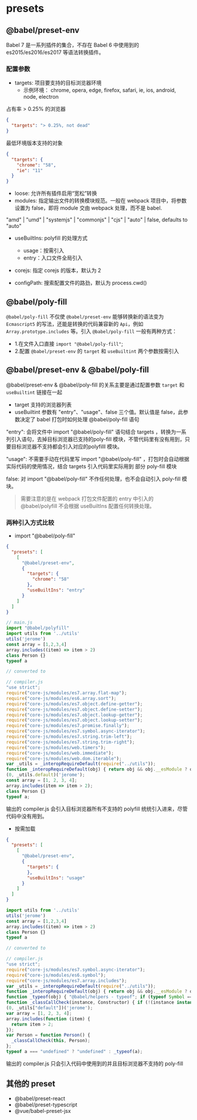 <!--
 * @Description: 
 * @Version: 2.0
 * @Autor: zhaojunyun-jk
 * @Date: 2020-11-10 16:05:16
 * @LastEditors: zhaojunyun-jk
 * @LastEditTime: 2020-11-13 15:07:12
-->
# presets

## @babel/preset-env

Babel 7 是一系列插件的集合，不存在 Babel 6 中使用到的 es2015/es2016/es2017 等语法转换插件。

### 配置参数
- targets: 项目要支持的目标浏览器环境
  - 示例环境： chrome, opera, edge, firefox, safari, ie, ios, android, node, electron

占有率 > 0.25% 的浏览器
```json
{
  "targets": "> 0.25%, not dead"
}
```
最低环境版本支持的对象
```json
{
  "targets": {
    "chrome": "58",
    "ie": "11"
  }
}
```
- loose: 允许所有插件启用“宽松”转换
- modules: 指定输出文件的转换模块规范。一般在 webpack 项目中，将参数设置为 false，即将 module 交由 webpack 处理，而不是 babel.

"amd" | "umd" | "systemjs" | "commonjs" | "cjs" | "auto" | false, defaults to "auto"

- useBuiltIns: polyfill 的处理方式
  - usage：按需引入
  - entry：入口文件全局引入
  
- corejs: 指定 corejs 的版本，默认为 2
- configPath: 搜索配置文件的路劲，默认为 process.cwd()

## @babel/poly-fill

`@babel/poly-fill` 不仅使 `@babel/preset-env` 能够转换新的语法变为 `Ecmascript5` 的写法，还能是转换的代码兼容新的 `Api`，例如 `Array.prototype.includes` 等。引入 `@babel/poly-fill` 一般有两种方式：
- 1.在文件入口直接 `import "@babel/poly-fill"`;
- 2.配置 `@babel/preset-env` 的 `target` 和 `useBuiltint` 两个参数按需引入

## @babel/preset-env & @babel/poly-fill

@babel/preset-env & @babel/poly-fill 的关系主要是通过配置参数 `target` 和 `useBuiltint` 链接在一起

- target 支持的浏览器列表
- useBuiltint 参数有 "entry"、"usage"、false 三个值。默认值是 false，此参数决定了 babel 打包时如何处理 @babel/poly-fill 语句

"entry": 会将文件中 import "@babel/poly-fill" 语句结合 targets ，转换为一系列引入语句，去掉目标浏览器已支持的poly-fill 模块，不管代码里有没有用到，只要目标浏览器不支持都会引入对应的polyfilll 模块。

"usage": 不需要手动在代码里写 import "@babel/poly-fill" ，打包时会自动根据实际代码的使用情况，结合 targets 引入代码里实际用到 部分 poly-fill 模块

false: 对 import "@babel/poly-fill"  不作任何处理，也不会自动引入 poly-fill 模块。

> 需要注意的是在 webpack 打包文件配置的 entry 中引入的 @babel/polyfill 不会根据 useBuiltIns 配置任何转换处理。

### 两种引入方式比较

- import "@babel/poly-fill"

```json
{
  "presets": [
    [
      "@babel/preset-env",
      {
        "targets": {
          "chrome": "58"
        },
        "useBuiltIns": "entry"
      }
    ]
  ]
}
```

```js
// main.js
import "@babel/polyfill"
import utils from '../utils'
utils('jerome')
const array = [1,2,3,4]
array.includes((item) => item > 2)
class Person {}
typeof a

// converted to

// compiler.js
"use strict";
require("core-js/modules/es7.array.flat-map");
require("core-js/modules/es6.array.sort");
require("core-js/modules/es7.object.define-getter");
require("core-js/modules/es7.object.define-setter");
require("core-js/modules/es7.object.lookup-getter");
require("core-js/modules/es7.object.lookup-setter");
require("core-js/modules/es7.promise.finally");
require("core-js/modules/es7.symbol.async-iterator");
require("core-js/modules/es7.string.trim-left");
require("core-js/modules/es7.string.trim-right");
require("core-js/modules/web.timers");
require("core-js/modules/web.immediate");
require("core-js/modules/web.dom.iterable");
var _utils = _interopRequireDefault(require("../utils"));
function _interopRequireDefault(obj) { return obj && obj.__esModule ? obj : { default: obj }; }
(0, _utils.default)('jerome');
const array = [1, 2, 3, 4];
array.includes(item => item > 2);
class Person {}
typeof a;
```

输出的 compiler.js 会引入目标浏览器所有不支持的 polyfill 统统引入进来，尽管代码中没有用到。

- 按需加载

```json
{
  "presets": [
    [
      "@babel/preset-env",
      {
        "targets": {
        },
        "useBuiltIns": "usage"
      }
    ]
  ]
}
```

```js
import utils from '../utils'
utils('jerome')
const array = [1,2,3,4]
array.includes((item) => item > 2)
class Person {}
typeof a

// converted to

// compiler.js
"use strict";
require("core-js/modules/es7.symbol.async-iterator");
require("core-js/modules/es6.symbol");
require("core-js/modules/es7.array.includes");
var _utils = _interopRequireDefault(require("../utils"));
function _interopRequireDefault(obj) { return obj && obj.__esModule ? obj : { default: obj }; }
function _typeof(obj) { "@babel/helpers - typeof"; if (typeof Symbol === "function" && typeof Symbol.iterator === "symbol") { _typeof = function _typeof(obj) { return typeof obj; }; } else { _typeof = function _typeof(obj) { return obj && typeof Symbol === "function" && obj.constructor === Symbol && obj !== Symbol.prototype ? "symbol" : typeof obj; }; } return _typeof(obj); }
function _classCallCheck(instance, Constructor) { if (!(instance instanceof Constructor)) { throw new TypeError("Cannot call a class as a function"); } }
(0, _utils["default"])('jerome');
var array = [1, 2, 3, 4];
array.includes(function (item) {
  return item > 2;
});
var Person = function Person() {
  _classCallCheck(this, Person);
};
typeof a === "undefined" ? "undefined" : _typeof(a);
```

输出的 compiler.js 只会引入代码中使用到的并且目标浏览器不支持的 poly-fill

## 其他的 preset

- @babel/preset-react
- @babel/preset-typescript
- @vue/babel-preset-jsx